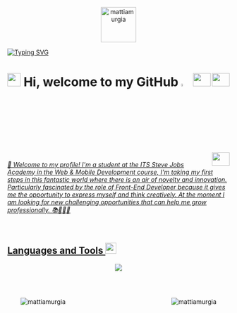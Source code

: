 

<p align="center" direction="column">
<img alt="mattiamurgia" width="80px" src="https://media.giphy.com/media/v1.Y2lkPTc5MGI3NjExNzU1OTAyOWEyYWI3NDljYjQ5MGM3MGM3ZGY2MmFjY2I5YTdkZTI0MiZlcD12MV9pbnRlcm5hbF9naWZzX2dpZklkJmN0PXM/KzJkzjggfGN5Py6nkT/giphy.gif"></img>
</p><a href="https://git.io/typing-svg"><img src="https://readme-typing-svg.demolab.com?font=Fira+Code&weight=900&duration=3000&pause=1000&color=32AEE4&vCenter=true&height=40&lines=Creativity;Innovation;Development;Learning;Digital+Products;Solution;Front-End" alt="Typing SVG" /></a>

# <img src="https://cdn-icons-png.flaticon.com/512/197/197626.png" width="30"/>  Hi, welcome to my GitHub <a href="https://www.linkedin.com/in/mattia-murgia" target="blank"><img src="https://media.giphy.com/media/hvRJCLFzcasrR4ia7z/giphy.gif" width="4%"></a> <a href="https://www.facebook.com/profile.php?id=1106947081" target="blank"><img align="right" src="https://raw.githubusercontent.com/rahuldkjain/github-profile-readme-generator/master/src/images/icons/Social/facebook.svg" alt="mattiamurgia" height="30" width="40" /></a> <a href="https://www.instagram.com/_mattiamurgia/" target="blank"><img align="right" src="https://raw.githubusercontent.com/rahuldkjain/github-profile-readme-generator/master/src/images/icons/Social/instagram.svg" alt="mattiamurgia" height="30" width="40" /> </a> <a href="https://www.linkedin.com/in/mattia-murgia" target="blank"><img align="right" src="https://raw.githubusercontent.com/rahuldkjain/github-profile-readme-generator/master/src/images/icons/Social/linked-in-alt.svg" alt="mattiamurgia" height="30" width="40" /> 

*<ins>🔭  Welcome to my profile! I'm a student at the ITS Steve Jobs Academy in the Web & Mobile Development course, I'm taking my first steps in this fantastic world where there is an air of novelty and innovation. 
Particularly fascinated by the role of Front-End Developer because it gives me the opportunity to express myself and think creatively. 
At the moment I am looking for new challenging opportunities that can help me grow professionally.  📚👨‍💻🚀</ins>*  

<br/>

## Languages and Tools  <img alt="mattiamurgia" width="25px" src="https://media.giphy.com/media/v1.Y2lkPTc5MGI3NjExYmNlMGMyYzlmZjVkZGVmOGM4YjhkMTRmN2Y3MWRlZDczOWU1NWY2MiZlcD12MV9pbnRlcm5hbF9naWZzX2dpZklkJmN0PXM/UVG0BN8TOMKkPOJS6e/giphy.gif"></img>
<div align="center" width="30%" height="30%"> 
          
<p align="center">
  <a href="https://skillicons.dev">           
<img src="https://skillicons.dev/icons?i=react,bootstrap,css,html,js,ts,sass,angular,tailwind,postman,c,aws,php,mysql,mongodb,express,git,nodejs,java,dotnet,figma,codepen,devto,github,redux,regex,vscode,visualstudio,py,cs&theme=light" /></p>         
</div> 

<br/> 


<div align="center" width="100%" style="padding: 30px; top:30%">
          <a href="https://github.com/mattiamurgia">
            <img align="left" src="https://streak-stats.demolab.com?user=mattiamurgia&theme=transparent&hide_border=true&date_format=j%20M%5B%20Y%5D&mode=weekly&card_width=400&card_margin=100)" alt="mattiamurgia" vertical-align="middle"/> </a>
  
  <a href="https://github.com/mattiamurgia">
            <img align="right" src="https://github-readme-stats.vercel.app/api/top-langs/?username=mattiamurgia&layout=donut&count_private=true&langs_count=10&hide=Less" alt="mattiamurgia" vertical-align="middle"/> </a>
</div>
 
